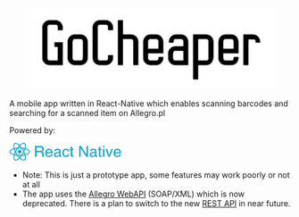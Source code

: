 <p align="center">
  <img alt="gocheaper" src="https://github.com/wfranus/GoCheaper/blob/3b8a9357323d4eac6100070bce91fd10fe5c1a05/logo.png?raw=true" width="450">
</p>

A mobile app written in React-Native which enables scanning barcodes and searching
for a scanned item on Allegro.pl

Powered by:

<img src="https://github.com/wfranus/GoCheaper/blob/3b8a9357323d4eac6100070bce91fd10fe5c1a05/react_native_logo.png" alt="react_native_logo" width="200"/>

* Note: This is just a prototype app, some features may work poorly or not at all
* The app uses the [Allegro WebAPI](https://allegro.pl/webapi) (SOAP/XML) which is now deprecated.
There is a plan to switch to the new [REST API](https://developer.allegro.pl/about/) in near future.



